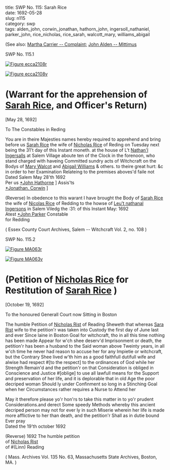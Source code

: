 title: SWP No. 115: Sarah Rice  
date: 1692-05-28  
slug: n115  
category: swp  
tags: alden_john, corwin_jonathan, hathorn_john, ingersoll_nathaniel, parker_john, rice_nicholas, rice_sarah, walcott_mary, williams_abigail




(See also: [Martha Carrier -- Complaint;](/n24.html#n24.1) [John Alden -- Mittimus](/n6.html#n6.3)

<div markdown class="doc" id="n115.1">

<div class="doc_id">SWP No. 115.1</div>


<span markdown class="figure">[![Figure ecca2108r](archives/ecca/thumb/ecca2108r.jpg)](archives/ecca/large/ecca2108r.jpg)</span>

<span markdown class="figure">[![Figure ecca2108v](archives/ecca/thumb/ecca2108v.jpg)](archives/ecca/large/ecca2108v.jpg)</span>

# (Warrant for the apprehension of [Sarah Rice](/tag/rice_sarah.html), and Officer's Return)

[May 28, 1692]

To The Constables in Reding

You are in theire Majesties names hereby required to apprehend and bring before us [Sarah Rice](/tag/rice_sarah.html) the wife of [Nicholas Rice](/tag/rice_nicholas.html) of Reding on Tuesday next being the 31't day of this Instant moneth. at the house of L't [Nathan'l Ingersalls](/tag/ingersoll_nathaniel.html) at Salem Village aboute ten of the Clock in the forenoon, who stand charged with haveing Committed sundry acts of Witchcraft on the Bodys of [Mary Walcot](/tag/walcott_mary.html) and [Abigail Williams](/tag/williams_abigail.html) & others. to theire great hurt: &c in order to her Examination Relateing to the premises aboves'd faile not Dated Salem May 28'th 1692  
                                                                 Per us [*John Hathorne](/tag/hathorn_john.html) ] Assis'ts  
                                                                        [*Jonathan. Corwin](/tag/corwin_jonathan.html) ]

(Reverse) In obedence to this warant I have brought the Body of [Sarah Rice](/tag/rice_sarah.html) the wife of [Nicolas Rice](/tag/rice_nicholas.html) of Redding to the howse of [Leu't nathanal Ingersons](/tag/ingersoll_nathaniel.html) in Salem Viledg the :31: of this Instant May: 1692  
                                                        Atest [*John Parker](/tag/parker_john.html) Constable  
                                                                      for Redding

( Essex County Court Archives, Salem -- Witchcraft Vol. 2, no. 108 )


</div>



<div markdown class="doc" id="n115.2">

<div class="doc_id">SWP No. 115.2</div>


<span markdown class="figure">[![Figure MA063r](archives/MA135/small/MA063r.jpg)](archives/MA135/large/MA063r.jpg)</span>

<span markdown class="figure">[![Figure MA063v](archives/MA135/small/MA063v.jpg)](archives/MA135/large/MA063v.jpg)</span>



# (Petition of [Nicholas Rice](/tag/rice_nicholas.html) for Restitution of [Sarah Rice](/tag/rice_sarah.html) )

[October 19, 1692]

To the honoured Generall Court now Sitting  in Boston 

The humble Petition of [Nicholas Rist](/tag/rice_nicholas.html) of Reading Sheweth that whereas [Sara Rist](/tag/rice_sarah.html) wife to the petition'r was taken into Custody the first day of June last and ever Since laine in Boston Goal for witchcraft, tho in all this time nothing has been made Appear for w'ch shee deserv'd Imprisonment or death, the petition'r has been a husband to the Said woman above Tweinty years, in all w'ch time he never had reason to accuse her for any Impietie or witchcraft, but the Contrary Shee lived w'th him as a good faithfull dutifull wife and alwise had respect #[to the respect] to the ordinances of God while her Strength Remain'd and the petition'r on that Consideration is obliged in Conscience and Justice #[oblige] to use all lawfull means for the Support and preservation of her life, and it is deplorable that in old Age the poor decriped woman Should ly under Confinment so long in a Stinching Goal when her Circumstances rather requires a Nurse to Attend her 

  May it therefore please yo'r hon'rs to take this matter in to yo'r prudent Considerations.and derect Some speedy Methods whereby this ancient decriped person may not for ever ly in such Miserie wherein her life is made more afflictive to her than death, and the petition'r Shall as in dutie bound  
                                        Ever pray  
Dated the 19'th october 1692  

(Reverse) 1692 The humble petition  
of [Nicholas Rist](/tag/rice_nicholas.html)  
of #(Linn) Reading 

( Mass. Archives Vol. 135 No. 63, Massachusetts State Archives, Boston, MA. )

</div>